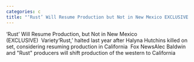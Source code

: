 ```yaml
---
categories: c
title: "‘Rust’ Will Resume Production but Not in New Mexico EXCLUSIVE  Variety"
---
```

‘Rust’ Will Resume Production, but Not in New Mexico (EXCLUSIVE)&nbsp;&nbsp;Variety‘Rust,’ halted last year after Halyna Hutchins killed on set, considering resuming production in California&nbsp;&nbsp;Fox NewsAlec Baldwin and "Rust" producers will shift production of the western to California&nbsp;